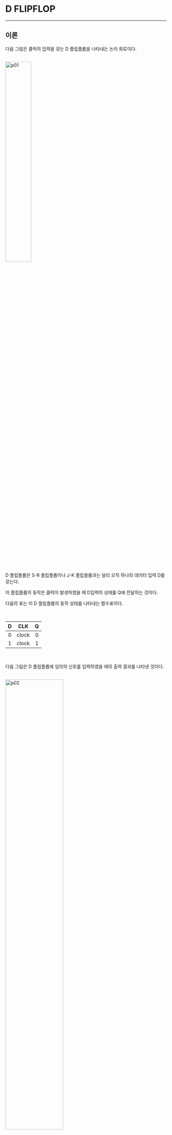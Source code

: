 # D FLIPFLOP
---
## 이론

다음 그림은 클럭의 입력을 갖는 D 플립플롭을 나타내는 논리 회로이다.

<br>
<img src="./pds/d01.png" alt="p01" style="width: 40%;"><br>
<br>


D 플립플롭은 S-R 플립플롭이나 J-K 플립플롭과는 달리 오직 하나의 데이터 입력 D를 갖는다. 

이 플립플롭의 동작은 클럭이 발생하였을 때 D입력의 상태를 Q에 전달하는 것이다. 

다음의 표는 이 D 플립플롭의 동작 상태를 나타내는 함수표이다.

<br>

|D|CLK|Q|
|:---:|:---:|:---:|
|0|clock|0|
|1|clock|1|


<br>

다음 그림은 D 플립플롭에 임의의 신호를 입력하였을 때의 출력 결과를 나타낸 것이다.

<br>
<img src="./pds/d02.png" alt="p02" style="width: 60%;"><br>
<br>


---
## **실습 목표 **

다음의 회로를 설계하여 실험해 보자.

<br>

<img src="./pds/d03.png" alt="p03" style="width: 80%;">


<br>

이 회로의 동작 진리표은 다음과 같다. 

|D|CP|Q|QN|
|:---:|:---:|:---:|:---:|
|0|clock|0|1|
|1|clock|1|0|


<br>

SACT 장비에서 확인하기 위하여 연결된 장치는 다음과 같다. 

|D|CP|Q|QN|
|:---:|:---:|:---:|:---:|
|SW7|SW6|LED7|LED6|


<br>
<img src="./pds/sact-d.png" alt="sact-d" style="width: 60%;">

<br>



### **설계**

1. 실험을 위해 프로젝트 파일 <a href="./pds/D_FF.zip" download>D_FF.zip</a>을 준비한다. 
<br>

2. 다운로드된 프로젝트의 압축 파일을 d:\work 이동시킨 후, 압축을 푼다.

3. Quartus II를 실행키고, File> Open Project 메뉴를 선택한다. 

<br>

4. 위에서 압축을 푼 위치인, d:\work\D_FF 폴더로 이동 후,D_FF 프로젝트를 OPEN한다. 

<br>

5. File > Open 메뉴를 선택하여 D_FF.bdf 파일을 불러오거나, 프로젝트 왼쪽의 D_FF 부분을 마우스로 더블 클릭한다. 

<br>

6. 아래 그림과 같이 미완성된 도면이 보이는데, 실습 목표에서 설명한 도면으로 완성시키자. 

<img src="./pds/d05.png" alt="p05" style="width: 80%;"><br>

<img src="./pds/d03.png" alt="p01" style="width: 80%;"><br>

7. nand2와 not 심볼을 불러오고, wire로 심볼을 연결시켜 회로를 완성시킨다.  

<img src="./pds/d06.png" alt="p08" style="width: 80%;"><br>

<br>


### **컴파일**


8. File > Save 메뉴를 선택하여 저장하고, Processing > Start Compilation 메뉴를 선택하여 컴파일을 진행한다. 

이 컴파일 과정은 설계한 논리 회로에 오류가 없는 지를 검증하고, 프로그래밍 파일과 시뮬레이션 파일을 만드는 과정이다. 

<br><br>


### **시뮬레이션**

9. 컴파일 완료 후, File > Open 메뉴를 선택하고, 나타나는 Open File 창에서 오른쪽 아래 부분의 File Type을 All File(*.*)로 변경한 후, Waveform.vwf 파일을 선택한다. 

10. 아래 그림과 같이 Waveform 창에서, Simulation > Run Functiona Simulation 메뉴를 선택하여 Functional Simulation을 진행하여, 결과를 확인한다. 

<img src="./pds/ex10.png" alt="p11" style="width: 70%;"><br>

<img src="./pds/d08.png" alt="p10" style="width: 80%;"><br>
<br>

### **하드웨어 동작 확인**

11. SACT 장비를 준비한다. USB 케이블과 파워 케이블을 연결하고, 전원 스위치를 눌러 장비에 전원을 인가시킨다. 

12. Quartus 소프트웨어에서 Tool > Programmer 메뉴를 선택한다.

13. Programmer창의 Hardware Setup이 USB Blaster가 연결되어 있는지 확인하고, Start 버튼을 눌러 프로그래밍 하고 장비에서 동작을 확인한다. 

<br>

14. 버튼 스위치를 동작시키고, 출력 결과를 LED에서 확인해 보자. 

SACT 장비에서 확인하기 위하여 연결된 장치는 다음과 같다. 

|D|CP|Q|QN|
|:---:|:---:|:---:|:---:|
|SW7|SW6|LED7|LED6|


<br>
<img src="./pds/sact-d.png" alt="sact-d" style="width: 60%;">


<br>

